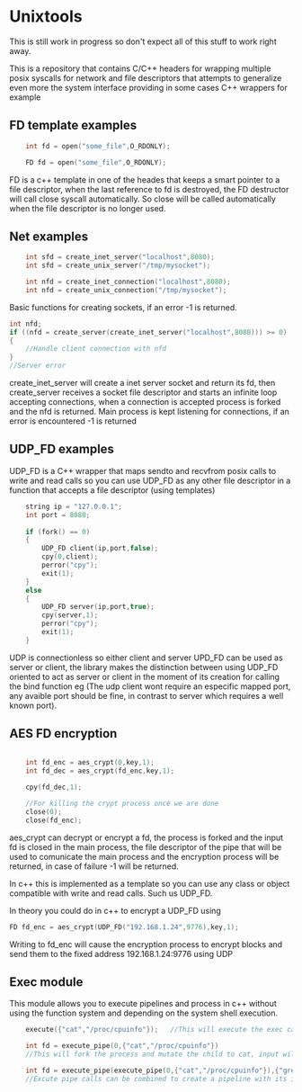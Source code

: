 # Unixtools

This is still work in progress so don't expect all of this stuff to work right away.

This is a repository that contains C/C++ headers for wrapping multiple posix syscalls for network and file descriptors that attempts to generalize even
more the system interface providing in some cases C++ wrappers for example


## FD template examples
``` c
    int fd = open("some_file",O_RDONLY);
```

``` c++
    FD fd = open("some_file",O_RDONLY);
```

FD is a c++ template in one of the heades that keeps a smart pointer to a file descriptor, when the last reference to fd is destroyed, the FD destructor will call close syscall automatically. So close will be called automatically when the file descriptor is no longer used.

## Net examples


``` c
    int sfd = create_inet_server("localhost",8080);
    int sfd = create_unix_server("/tmp/mysocket");

    int nfd = create_inet_connection("localhost",8080);
    int nfd = create_unix_connection("/tmp/mysocket");
```

Basic functions for creating sockets, if an error -1 is returned.

``` c
int nfd;
if ((nfd = create_server(create_inet_server("localhost",8080))) >= 0)
{
    //Handle client connection with nfd
}
//Server error
```

create_inet_server will create a inet server socket and return its fd, then create_server receives a socket file descriptor and starts an infinite loop accepting connections, when a connection is accepted process is forked and the nfd is returned. Main process is kept listening for connections, if an error is encountered -1 is returned

## UDP_FD examples

UDP_FD is a C++ wrapper that maps sendto and recvfrom posix calls to write and read calls so you can use UDP_FD as any other file descriptor in a function that accepts a file descriptor (using templates)

``` c++
    string ip = "127.0.0.1";
    int port = 8080;
    
    if (fork() == 0)
    {
        UDP_FD client(ip,port,false);
        cpy(0,client);
        perror("cpy");
        exit(1);
    }
    else
    {
        UDP_FD server(ip,port,true);
        cpy(server,1);
        perror("cpy");
        exit(1);
    }
```

UDP is connectionless so either client and server UPD_FD can be used as server or client, the library makes the distinction between using UDP_FD oriented to act as server or client in the moment of its creation for calling the bind function eg (The udp client wont require an especific mapped port, any avaible port should be fine, in contrast to server which requires a well known port).

## AES FD encryption

``` c
    
    int fd_enc = aes_crypt(0,key,1);
    int fd_dec = aes_crypt(fd_enc,key,1);

    cpy(fd_dec,1);

    //For killing the crypt process once we are done
    close(0);
    close(fd_enc);
```

aes_crypt can decrypt or encrypt a fd, the process is forked and the input fd is closed in the main process, the file descriptor of the pipe that will be used to comunicate the main process and the encryption process will be returned, in case of failure -1 will be returned.

In c++ this is implemented as a template so you can use any class or object compatible with write and read calls. Such us UDP_FD.

In theory you could do in c++ to encrypt a UDP_FD using 

``` c++
FD fd_enc = aes_crypt(UDP_FD("192.168.1.24",9776),key,1);

```

Writing to fd_enc will cause the encryption process to encrypt blocks and send them to the fixed address 192.168.1.24:9776 using UDP


## Exec module

This module allows you to execute pipelines and process in c++ without using the function system and depending on the system shell execution.


``` c++
    execute({"cat","/proc/cpuinfo"});   //This will execute the exec call and mutate to the cat process

    int fd = execute_pipe(0,{"cat","/proc/cpuinfo"})    
    //This will fork the process and mutate the child to cat, input will be gathered from fd 0 and set the output to fd so the father process can read it.

    int fd = execute_pipe(execute_pipe(0,{"cat","/proc/cpuinfo"}),{"grep","MHz"});
    //Excute pipe calls can be combined to create a pipeline with its initial input to 0 and final output to fd
```


